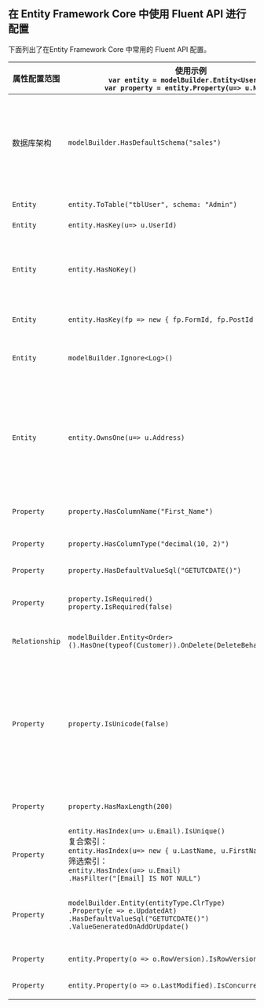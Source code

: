 ## 在 Entity Framework Core 中使用 Fluent API 进行配置

下面列出了在Entity Framework Core 中常用的 Fluent API 配置。

| 属性配置范围 | 使用示例<br>`var entity = modelBuilder.Entity<User>();`<br>`var property = entity.Property(u=> u.Name);` | 说明 |
| --- | --- | --- |
| 数据库架构 | `modelBuilder.HasDefaultSchema("sales")` | 指定用于所有表、存储过程等的数据库架构，除非有特定实体显式配置 |
| `Entity` | `entity.ToTable("tblUser", schema: "Admin")` | 配置表名、架构 |
| `Entity` | `entity.HasKey(u=> u.UserId)` | 配置主键 |
| `Entity` | `entity.HasNoKey()` | 配置无主键表；<br>`Entity`不应使用其他约定配置主键 |
| `Entity` | `entity.HasKey(fp => new { fp.FormId, fp.PostId })` | 配置复合主键 |
| `Entity` | `modelBuilder.Ignore<Log>()` | 排除实体，不映射到数据库表 |
| `Entity` | `entity.OwnsOne(u=> u.Address)` | 从属实体：由另一个实体拥有，其属性映射到所有者表中的列，没有自己的表 |
| `Property` | `property.HasColumnName("First_Name")` | 配置属性映射的列名 |
| `Property` | `property.HasColumnType("decimal(10, 2)")` | 配置列数据类型 |
| `Property` | `property.HasDefaultValueSql("GETUTCDATE()")` | 配置默认值 |
| `Property` | `property.IsRequired()`<br>`property.IsRequired(false)` | 配置必需（可选）的属性 | 
| `Relationship` | `modelBuilder.Entity<Order>().HasOne(typeof(Customer)).OnDelete(DeleteBehavior.Cascade);` | 设置关系的删除行为 |
| `Property` | `property.IsUnicode(false)` | 将字符串属性默认映射到数据库的 `nvarchar` 配置为非Unicode的 `varchar`，可节省存储空间 |
| `Property` | `property.HasMaxLength(200)` | 配置最大长度，优化存储 |
| `Property` | `entity.HasIndex(u=> u.Email).IsUnique()`<br>复合索引：<br> `entity.HasIndex(u=> new { u.LastName, u.FirstName })`<br>筛选索引：<br>`entity.HasIndex(u=> u.Email)`<br>`.HasFilter("[Email] IS NOT NULL")` | 配置索引、设置索引类型 |
| `Property` | `modelBuilder.Entity(entityType.ClrType)`<br>`.Property(e => e.UpdatedAt)`<br>`.HasDefaultValueSql("GETUTCDATE()")`<br>`.ValueGeneratedOnAddOrUpdate()` | 利用 SQL Server 自动管理所有时间戳属性 |
| `Property` | `entity.Property(o => o.RowVersion).IsRowVersion()` | 配置并发令牌 |
| `Property` | `entity.Property(o => o.LastModified).IsConcurrencyToken()` | 配置替代并发令牌 |